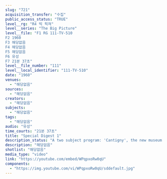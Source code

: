 ```yaml
---
slug: "721"
acquisition_transfer: "수집"
public_access_status: "TRUE"
level__rg: "R4 빅 픽쳐"
level__series: "The Big Picture"
level__file: "F1 RG 111-TV-510
F2 1960
F3 해당없음
F4 해당없음
F5 해당없음
F6 유성
F7 21분 37초"
level__file_number: "111"
level__local_identifier: "111-TV-510"
date: "1960"
venues: 
  - "해당없음"
sources: 
  - "해당없음"
creators: 
  - "해당없음"
subjects: 
  - "해당없음"
tags: 
  - "해당없음"
audio: "유성"
time_courts: "21분 37초"
title: "Special Digest 1"
description_status: "A two subject program: 'Cantigny', the new museum of the famous First Division at Wheaton, Illinois; and ' I know Where I`m going', a story of a six month reservist who returns to civilian life while remaining in the Active Reserve."
description: "해당없음"
shotlist: "해당없음"
media_type: "video"
link: "https://youtube.com/embed/WPqpxoRw0qU"
components: 
  - "https://img.youtube.com/vi/WPqpxoRw0qU/sddefault.jpg"
---
```


